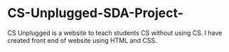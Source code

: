 # CS-Unplugged-SDA-Project-
CS Unplugged is a website to teach students CS without using CS. I have created front end of website using HTML and CSS.

